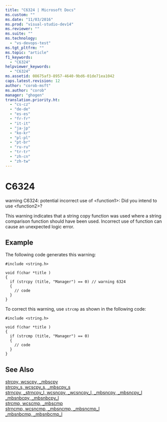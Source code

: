 ```yaml
---
title: "C6324 | Microsoft Docs"
ms.custom: ""
ms.date: "11/03/2016"
ms.prod: "visual-studio-dev14"
ms.reviewer: ""
ms.suite: ""
ms.technology: 
  - "vs-devops-test"
ms.tgt_pltfrm: ""
ms.topic: "article"
f1_keywords: 
  - "C6324"
helpviewer_keywords: 
  - "C6324"
ms.assetid: 08675af3-8957-4640-9bd6-01de71ea1042
caps.latest.revision: 12
author: "corob-msft"
ms.author: "corob"
manager: "ghogen"
translation.priority.ht: 
  - "cs-cz"
  - "de-de"
  - "es-es"
  - "fr-fr"
  - "it-it"
  - "ja-jp"
  - "ko-kr"
  - "pl-pl"
  - "pt-br"
  - "ru-ru"
  - "tr-tr"
  - "zh-cn"
  - "zh-tw"
---
```

# C6324
warning C6324: potential incorrect use of \<function1>: Did you intend to use \<function2>?  
  
 This warning indicates that a string copy function was used where a string comparison function should have been used. Incorrect use of function can cause an unexpected logic error.  
  
## Example  
 The following code generates this warning:  
  
```  
#include <string.h>  
  
void f(char *title )  
{  
  if (strcpy (title, "Manager") == 0) // warning 6324  
  {  
    // code  
  }  
}  
```  
  
 To correct this warning, use `strcmp` as shown in the following code:  
  
```  
#include <string.h>  
  
void f(char *title )  
{  
  if (strcmp (title, "Manager") == 0)   
  {  
    // code  
  }  
}  
```  
  
## See Also  
 [strcpy, wcscpy, _mbscpy](/visual-cpp/c-runtime-library/reference/strcpy-wcscpy-mbscpy)   
 [strcpy_s, wcscpy_s, _mbscpy_s](/visual-cpp/c-runtime-library/reference/strcpy-s-wcscpy-s-mbscpy-s)   
 [strncpy, _strncpy_l, wcsncpy, _wcsncpy_l, _mbsncpy, _mbsncpy_l](/visual-cpp/c-runtime-library/reference/strncpy-strncpy-l-wcsncpy-wcsncpy-l-mbsncpy-mbsncpy-l)   
 [_mbsnbcpy, _mbsnbcpy_l](/visual-cpp/c-runtime-library/reference/mbsnbcpy-mbsnbcpy-l)   
 [strcmp, wcscmp, _mbscmp](/visual-cpp/c-runtime-library/reference/strcmp-wcscmp-mbscmp)   
 [strncmp, wcsncmp, _mbsncmp, _mbsncmp_l](/visual-cpp/c-runtime-library/reference/strncmp-wcsncmp-mbsncmp-mbsncmp-l)   
 [_mbsnbcmp, _mbsnbcmp_l](/visual-cpp/c-runtime-library/reference/mbsnbcmp-mbsnbcmp-l)